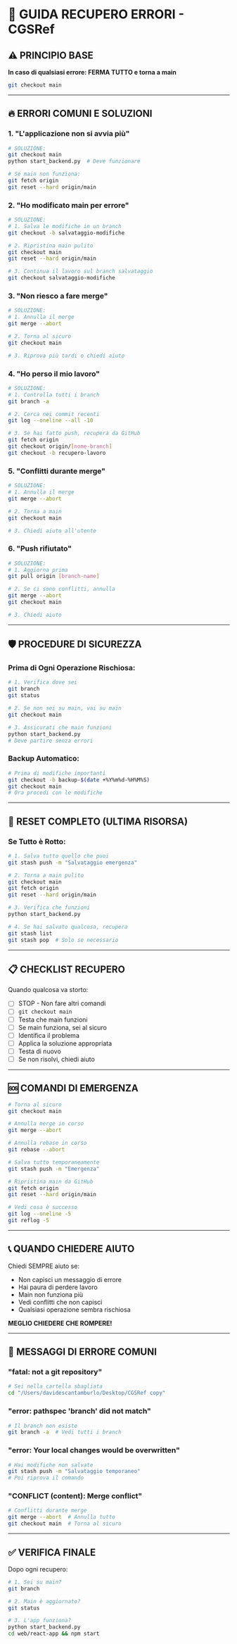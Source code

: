 # 🚨 GUIDA RECUPERO ERRORI - CGSRef

## ⚠️ PRINCIPIO BASE
**In caso di qualsiasi errore: FERMA TUTTO e torna a main**
```bash
git checkout main
```

---

## 🔥 ERRORI COMUNI E SOLUZIONI

### **1. "L'applicazione non si avvia più"**
```bash
# SOLUZIONE:
git checkout main
python start_backend.py  # Deve funzionare

# Se main non funziona:
git fetch origin
git reset --hard origin/main
```

### **2. "Ho modificato main per errore"**
```bash
# SOLUZIONE:
# 1. Salva le modifiche in un branch
git checkout -b salvataggio-modifiche

# 2. Ripristina main pulito
git checkout main
git reset --hard origin/main

# 3. Continua il lavoro sul branch salvataggio
git checkout salvataggio-modifiche
```

### **3. "Non riesco a fare merge"**
```bash
# SOLUZIONE:
# 1. Annulla il merge
git merge --abort

# 2. Torna al sicuro
git checkout main

# 3. Riprova più tardi o chiedi aiuto
```

### **4. "Ho perso il mio lavoro"**
```bash
# SOLUZIONE:
# 1. Controlla tutti i branch
git branch -a

# 2. Cerca nei commit recenti
git log --oneline --all -10

# 3. Se hai fatto push, recupera da GitHub
git fetch origin
git checkout origin/[nome-branch]
git checkout -b recupero-lavoro
```

### **5. "Conflitti durante merge"**
```bash
# SOLUZIONE:
# 1. Annulla il merge
git merge --abort

# 2. Torna a main
git checkout main

# 3. Chiedi aiuto all'utente
```

### **6. "Push rifiutato"**
```bash
# SOLUZIONE:
# 1. Aggiorna prima
git pull origin [branch-name]

# 2. Se ci sono conflitti, annulla
git merge --abort
git checkout main

# 3. Chiedi aiuto
```

---

## 🛡️ PROCEDURE DI SICUREZZA

### **Prima di Ogni Operazione Rischiosa:**
```bash
# 1. Verifica dove sei
git branch
git status

# 2. Se non sei su main, vai su main
git checkout main

# 3. Assicurati che main funzioni
python start_backend.py
# Deve partire senza errori
```

### **Backup Automatico:**
```bash
# Prima di modifiche importanti
git checkout -b backup-$(date +%Y%m%d-%H%M%S)
git checkout main
# Ora procedi con le modifiche
```

---

## 🔄 RESET COMPLETO (ULTIMA RISORSA)

### **Se Tutto è Rotto:**
```bash
# 1. Salva tutto quello che puoi
git stash push -m "Salvataggio emergenza"

# 2. Torna a main pulito
git checkout main
git fetch origin
git reset --hard origin/main

# 3. Verifica che funzioni
python start_backend.py

# 4. Se hai salvato qualcosa, recupera
git stash list
git stash pop  # Solo se necessario
```

---

## 📋 CHECKLIST RECUPERO

Quando qualcosa va storto:
- [ ] STOP - Non fare altri comandi
- [ ] `git checkout main`
- [ ] Testa che main funzioni
- [ ] Se main funziona, sei al sicuro
- [ ] Identifica il problema
- [ ] Applica la soluzione appropriata
- [ ] Testa di nuovo
- [ ] Se non risolvi, chiedi aiuto

---

## 🆘 COMANDI DI EMERGENZA

```bash
# Torna al sicuro
git checkout main

# Annulla merge in corso
git merge --abort

# Annulla rebase in corso
git rebase --abort

# Salva tutto temporaneamente
git stash push -m "Emergenza"

# Ripristina main da GitHub
git fetch origin
git reset --hard origin/main

# Vedi cosa è successo
git log --oneline -5
git reflog -5
```

---

## 📞 QUANDO CHIEDERE AIUTO

Chiedi SEMPRE aiuto se:
- Non capisci un messaggio di errore
- Hai paura di perdere lavoro
- Main non funziona più
- Vedi conflitti che non capisci
- Qualsiasi operazione sembra rischiosa

**MEGLIO CHIEDERE CHE ROMPERE!**

---

## 🎯 MESSAGGI DI ERRORE COMUNI

### **"fatal: not a git repository"**
```bash
# Sei nella cartella sbagliata
cd "/Users/davidescantamburlo/Desktop/CGSRef copy"
```

### **"error: pathspec 'branch' did not match"**
```bash
# Il branch non esiste
git branch -a  # Vedi tutti i branch
```

### **"error: Your local changes would be overwritten"**
```bash
# Hai modifiche non salvate
git stash push -m "Salvataggio temporaneo"
# Poi riprova il comando
```

### **"CONFLICT (content): Merge conflict"**
```bash
# Conflitti durante merge
git merge --abort  # Annulla tutto
git checkout main  # Torna al sicuro
```

---

## ✅ VERIFICA FINALE

Dopo ogni recupero:
```bash
# 1. Sei su main?
git branch

# 2. Main è aggiornato?
git status

# 3. L'app funziona?
python start_backend.py
cd web/react-app && npm start
```
